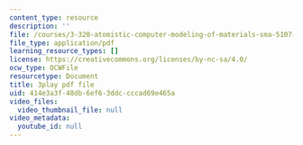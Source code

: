 ```yaml
---
content_type: resource
description: ''
file: /courses/3-320-atomistic-computer-modeling-of-materials-sma-5107-spring-2005/414e3a3f48db6ef63ddccccad69e465a_3FumIu7Qito.pdf
file_type: application/pdf
learning_resource_types: []
license: https://creativecommons.org/licenses/by-nc-sa/4.0/
ocw_type: OCWFile
resourcetype: Document
title: 3play pdf file
uid: 414e3a3f-48db-6ef6-3ddc-cccad69e465a
video_files:
  video_thumbnail_file: null
video_metadata:
  youtube_id: null
---
```

